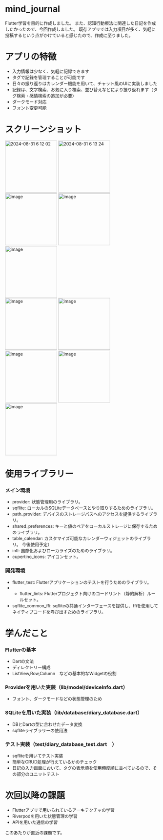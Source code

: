 # mind_journal

Flutter学習を目的に作成しました。
また、認知行動療法に関連した日記を作成したかったので、今回作成しました。
既存アプリでは入力項目が多く、気軽に投稿するという点がかけていると感じたので、作成に至りました。

# アプリの特徴

- 入力情報は少なく、気軽に記録できます
- タグで記録を管理することが可能です
- 日々の振り返りはカレンダー機能を用いて、チャット風のUIに実装しました
- 記録は、文字検索、お気に入り検索、並び替えなどにより振り返れます（タグ検索・感情検索の追加が必要）
- ダークモード対応
- フォント変更可能

# スクリーンショット

<img width="170" alt="2024-08-31 6 12 02" src="https://github.com/user-attachments/assets/7b97c72b-233f-43af-b3cd-73407e5a865a">
<img width="170" alt="2024-08-31 6 13 24" src="https://github.com/user-attachments/assets/8afd97ef-5de6-455a-bb7c-bb4cbb97351f">
<img width="170" alt="image" src="https://github.com/user-attachments/assets/3d8d9387-bf7f-48cc-8e8b-e2acbf43831f">
<img width="170" alt="image" src="https://github.com/user-attachments/assets/00ccd1cf-b50d-40c2-a198-628f73671856">
<img width="170" alt="image" src="https://github.com/user-attachments/assets/682785d3-afa1-4d27-a27e-fa5455203280"><br>

<img width="170" alt="image" src="https://github.com/user-attachments/assets/081eccbe-fca7-47f5-adbd-d096cd8bba64">
<img width="170" alt="image" src="https://github.com/user-attachments/assets/95693a51-324d-4f89-8fd8-c327fa34c8d5">
<img width="170" alt="image" src="https://github.com/user-attachments/assets/e0cf2892-3d35-4851-b7c9-21683e5cd73c">
<img width="170" alt="image" src="https://github.com/user-attachments/assets/b7da22f7-f192-486b-b18f-0250f7531857">
<img width="170" alt="image" src="https://github.com/user-attachments/assets/2b0f01be-ee75-485b-88dd-ca409c567b1a">


# 使用ライブラリー

### メイン環境
- provider: 状態管理用のライブラリ。
- sqflite: ローカルのSQLiteデータベースとやり取りするためのライブラリ。
- path_provider: デバイスのストレージパスへのアクセスを提供するライブラリ。
- shared_preferences: キーと値のペアをローカルストレージに保存するためのライブラリ。
- table_calendar: カスタマイズ可能なカレンダーウィジェットのライブラリ。
今後使用予定）  
- intl: 国際化およびローカライズのためのライブラリ。
- cupertino_icons: アイコンセット。

### 開発環境
- flutter_test: Flutterアプリケーションのテストを行うためのライブラリ。
- - flutter_lints: Flutterプロジェクト向けのコードリント（静的解析）ルールセット。
- sqflite_common_ffi: sqfliteの共通インターフェースを提供し、ffiを使用してネイティブコードを呼び出すためのライブラリ。

# 学んだこと

### Flutterの基本
- Dartの文法
- ディレクトリー構成
- ListView,Row,Column　などの基本的なWidgetの役割


### Providerを用いた実装（lib/model/deviceInfo.dart）
- フォント、ダークモードなどの状態管理のため


### SQLiteを用いた実装（lib/database/diary_database.dart）
- DBとDartの型に合わせたデータ変換
- sqfliteライブラリーの使用法


### テスト実装（test/diary_database_test.dart　）
- sqfliteを用いてテスト実装
- 簡単なCRUD処理が行えているかのチェック
- 日記の入力画面において、タグの表示順を使用頻度順に並べているので、その部分のユニットテスト


# 次回以降の課題

- Flutterアプリで用いられているアーキテクチャの学習
- Riverpodを用いた状態管理の学習
- APIを用いた通信の学習

このあたりが直近の課題です。
